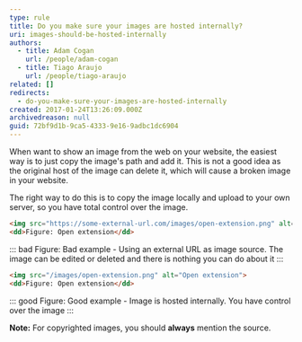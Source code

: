 ```yaml
---
type: rule
title: Do you make sure your images are hosted internally?
uri: images-should-be-hosted-internally
authors:
  - title: Adam Cogan
    url: /people/adam-cogan
  - title: Tiago Araujo
    url: /people/tiago-araujo
related: []
redirects:
  - do-you-make-sure-your-images-are-hosted-internally
created: 2017-01-24T13:26:09.000Z
archivedreason: null
guid: 72bf9d1b-9ca5-4333-9e16-9adbc1dc6904
---
```


When want to show an image from the web on your website, the easiest way is to just copy the image's path and add it. This is not a good idea as the original host of the image can delete it, which will cause a broken image in your website.

<!--endintro-->

The right way to do this is to copy the image locally and upload to your own server, so you have total control over the image.

```html
<img src="https://some-external-url.com/images/open-extension.png" alt="Open extension"> 
<dd>Figure: Open extension</dd>
```
::: bad
Figure: Bad example - Using an external URL as image source. The image can be edited or deleted and there is nothing you can do about it
:::



```html
<img src="/images/open-extension.png" alt="Open extension"> 
<dd>Figure: Open extension</dd>
```
::: good
Figure: Good example - Image is hosted internally. You have control over the image
:::

**Note:** For copyrighted images, you should **always** mention the source.
